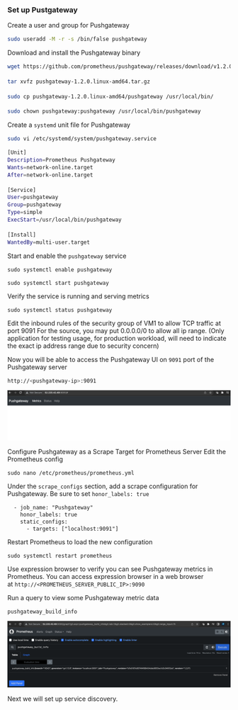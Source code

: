 ### Set up Pustgateway

Create a user and group for Pushgateway
```bash
sudo useradd -M -r -s /bin/false pushgateway
```

Download and install the Pushgateway binary
```bash
wget https://github.com/prometheus/pushgateway/releases/download/v1.2.0/pushgateway-1.2.0.linux-amd64.tar.gz

tar xvfz pushgateway-1.2.0.linux-amd64.tar.gz

sudo cp pushgateway-1.2.0.linux-amd64/pushgateway /usr/local/bin/

sudo chown pushgateway:pushgateway /usr/local/bin/pushgateway
```

Create a `systemd` unit file for Pushgateway
```bash
sudo vi /etc/systemd/system/pushgateway.service
```

```bash
[Unit]
Description=Prometheus Pushgateway
Wants=network-online.target
After=network-online.target

[Service]
User=pushgateway
Group=pushgateway
Type=simple
ExecStart=/usr/local/bin/pushgateway

[Install]
WantedBy=multi-user.target
```

Start and enable the `pushgateway` service
```
sudo systemctl enable pushgateway
```

```
sudo systemctl start pushgateway
```

Verify the service is running and serving metrics
```
sudo systemctl status pushgateway
```

Edit the inbound rules of the security group of VM1 to allow TCP traffic at port 9091 For the source, you may put 0.0.0.0/0 to allow all ip range. (Only application for testing usage, for production workload, will need to indicate the exact ip address range due to security concern)

Now you will be able to access the Pushgateway UI on `9091` port of the Pushgateway server
```bash
http://<pushgateway-ip>:9091
```

![](doc_images/pushgateway_dashboard.png)

Configure Pushgateway as a Scrape Target for Prometheus Server
Edit the Prometheus config
```
sudo nano /etc/prometheus/prometheus.yml
```

Under the `scrape_configs` section, add a scrape configuration for Pushgateway. Be sure to set `honor_labels: true`
```
  - job_name: "Pushgateway"
    honor_labels: true
    static_configs:
      - targets: ["localhost:9091"]
```

Restart Prometheus to load the new configuration
```
sudo systemctl restart prometheus
```

Use expression browser to verify you can see Pushgateway metrics in Prometheus. You can access expression browser in a web browser at `http://<PROMETHEUS_SERVER_PUBLIC_IP>:9090`

Run a query to view some Pushgateway metric data
```
pushgateway_build_info
```

![](doc_images/pushgateway_build_info.png)

Next we will set up service discovery. 
